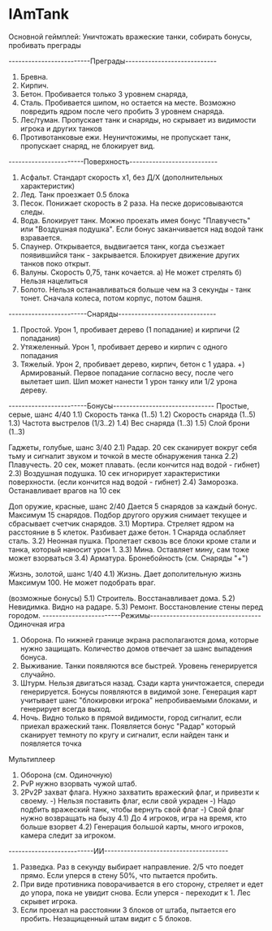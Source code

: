 # IAmTank
Основной геймплей: Уничтожать вражеские танки, собирать бонусы, пробивать преграды

-------------------------Преграды----------------------------
1) Бревна. 
2) Кирпич. 
3) Бетон. Пробивается только 3 уровнем снаряда, 
4) Сталь. Пробивается шипом, но остается на месте. Возможно повредить ядром после чего пробить 3 уровнем снаряда.
5) Лес/туман. Пропускает танк и снаряды, но скрывает из видимости игрока и других танков
6) Противотанковые ежи. Неуничтожимы, не пропускает танк, пропускает снаряд, не блокирует вид.

-----------------------Поверхность---------------------------
1) Асфальт. Стандарт скорость х1, без Д/Х (дополнительных характеристик)
2) Лед. Танк проезжает 0.5 блока
3) Песок. Понижает скорость в 2 раза. На песке дорисовываются следы. 
4) Вода. Блокирует танк. Можно проехать имея бонус "Плавучесть" или "Воздушная подушка". Если бонус заканчивается над водой танк взравается.
5) Спаунер. Открывается, выдвигается танк, когда съезжает появившийся танк - закрывается. Блокирует движение других танков поко открыт.
6) Валуны. Скорость 0,75, танк кочается. 
  а) Не может стрелять
  б) Нельзя нацелиться
7) Болото. Нельзя останавливаться больше чем на 3 секунды - танк тонет. Сначала колеса, потом корпус, потом башня. 

------------------------Снаряды------------------------------
1) Простой. Урон 1, пробивает дерево (1 попадание) и кирпичи (2 попадания)
2) Утяжеленный. Урон 1, пробивает дерево и кирпич с одного попадания
3) Тяжелый. Урон 2, пробивает дерево, кирпич, бетон с 1 удара.
+) Армированый. Первое попадание согласно весу, после чего вылетает шип. Шип может нанести 1 урон танку или 1/2 урона дереву.

------------------------Бонусы-------------------------------
Простые, серые, шанс 4/40
1.1) Скорость танка (1..5)
1.2) Скорость снаряда (1..5)
1.3) Частота выстрелов (1/3..2)
1.4) Вес снаряда (1..3)
1.5) Слой брони (1..3)

Гаджеты, голубые, шанс 3/40
2.1) Радар. 20 сек сканирует вокруг себя тьму и сигналит звуком и точкой в месте обнаружения танка
2.2) Плавучесть. 20 сек, может плавать. (если кончится над водой - гибнет)
2.3) Воздушная подушка. 10 сек игнорирует характеристики поверхности. (если кончится над водой - гибнет)
2.4) Заморозка. Останавливает врагов на 10 сек

Доп оружие, красные, шанс 2/40 
Дается 5 снарядов за каждый бонус. Максимум 15 снарядов. Подбор другого оружия снимает текущее и сбрасывает счетчик снарядов.
3.1) Мортира. Стреляет ядром на расстояние в 5 клеток. Разбивает даже бетон. 1 Снаряда ослабляет сталь.
3.2) Неонная пушка. Пролетает сквозь все блоки кроме стали и танка, который наносит урон 1.
3.3) Мина. Оставляет мину, сам тоже может взорваться
3.4) Арматура. Бронебойность (см. Снаряды "+")

Жизнь, золотой, шанс 1/40
4.1) Жизнь. Дает дополительную жизнь Максимум 100. Не может подобрать враг.

(возможные бонусы)
5.1) Строитель. Восстанавливает дома.
5.2) Невидимка. Видно на радаре.
5.3) Ремонт. Восстановление стены перед городом.
------------------------Режимы----------------------------------
Одиночная игра
1) Оборона. По нижней границе экрана располагаются дома, которые нужно защищать. Количество домов отвечает за шанс выпадения бонуса.
2) Выживание. Танки появляются все быстрей. Уровень генерируется случайно.
3) Штурм. Нельзя двигаться назад. Сзади карта уничтожается, спереди генерируется. Бонусы появляются в видимой зоне. Генерация карт учитывает шанс "блокировки игрока" 
непробиваемыми блоками, и генерирует всегда выход.
4) Ночь. Видно только в прямой видимости, город сигналит, если приехал вражеский танк. Появляется бонус "Радар" который сканирует темноту по кругу и сигналит,
если найден танк и появляется точка

Мультиплеер
1) Оборона (см. Одиночную)
2) PvP нужно взорвать чужой штаб.
3) 2Pv2P захват флага. Нужно захватить вражеский флаг, и привезти к своему. 
  -) Нельзя поставить флаг, если свой украден
  -) Надо подбить вражеский танк, чтобы вернуть свой флаг
  -) Свой флаг нужно возвращать на бызу
4.1) До 4 игроков, игра на время, кто больше взорвет
4.2) Генерация большой карты, много игроков, камера следит за игроком.

--------------------------ИИ--------------------------------------
1. Разведка. Раз в секунду выбирает направление. 2/5 что поедет прямо. Если уперся в стену 50%, что пытается пробить.
2. При виде противника поворачивается в его сторону, стреляет и едет до упора, пока не увидит снова. Если уперся - переходит к 1. Лес скрывет игрока.
3. Если проехал на расстоянии 3 блоков от штаба, пытается его пробить. Незащищенный штам видит с 5 блоков.
